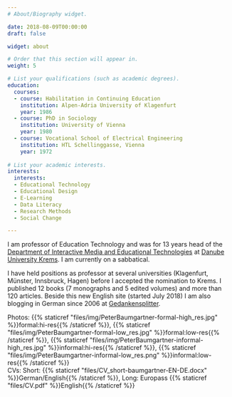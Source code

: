 ```yaml
---
# About/Biography widget.

date: 2018-08-09T00:00:00
draft: false

widget: about

# Order that this section will appear in.
weight: 5

# List your qualifications (such as academic degrees).
education:
  courses:
  - course: Habilitation in Continuing Education
    institution: Alpen-Adria University of Klagenfurt
    year: 1986
  - course: PhD in Sociology
    institution: University of Vienna
    year: 1980
  - course: Vocational School of Electrical Engineering
    institution: HTL Schellinggasse, Vienna
    year: 1972
    
# List your academic interests.
interests:
  interests:
  - Educational Technology
  - Educational Design
  - E-Learning
  - Data Literacy
  - Research Methods
  - Social Change

---
```


I am professor of Education Technology and was for 13 years head of the [Department of Interactive Media and Educational Technologies](http://www.donau-uni.ac.at/en/department/imb/index.php) at [Danube University Krems](http://www.donau-uni.ac.at/en/index.php). I am currently on a sabbatical.

<!-- My research interests include the acquisition of digital competences using principles of teaching, epistemology and reproducible research methods, development of (higher) educational institutions with focus on service learning and social change through innovation and digitization. -->

I have held positions as professor at several universities  (Klagenfurt, Münster, Innsbruck, Hagen) before I accepted the nomination to Krems. I published 12 books (7 monographs and 5 edited volumes) and more than 120 articles. Beside this new English site (started July 2018) I am also blogging in German since 2006 at [Gedankensplitter](http://peter.baumgartner.name).

Photos: {{% staticref "files/img/PeterBaumgartner-formal-high_res.jpg" %}}formal:hi-res{{% /staticref %}}, {{% staticref "files/img/PeterBaumgartner-formal-low_res.jpg" %}}formal:low-res{{% /staticref %}}, {{% staticref "files/img/PeterBaumgartner-informal-high_res.jpg" %}}informal:hi-res{{% /staticref %}}, {{% staticref "files/img/PeterBaumgartner-informal-low_res.png" %}}informal:low-res{{% /staticref %}}<br /> 
CVs: Short: {{% staticref "files/CV_short-baumgartner-EN-DE.docx" %}}German/English{{% /staticref %}}, Long: Europass {{% staticref "files/CV.pdf" %}}English{{% /staticref %}}



